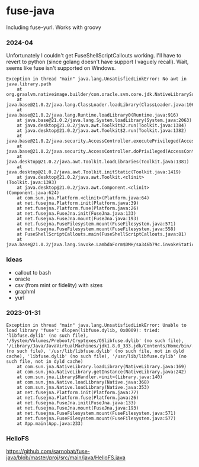 # fuse-java
Including fuse-yurl. Works with groovy

### 2024-04

Unfortunately I couldn't get FuseShellScriptCallouts working. I'll have to revert to python (since golang doesn't have support I vaguely recall). Wait, seems like fuse isn't supported on Windows.
```
Exception in thread "main" java.lang.UnsatisfiedLinkError: No awt in java.library.path
	at org.graalvm.nativeimage.builder/com.oracle.svm.core.jdk.NativeLibrarySupport.loadLibraryRelative(NativeLibrarySupport.java:136)
	at java.base@21.0.2/java.lang.ClassLoader.loadLibrary(ClassLoader.java:106)
	at java.base@21.0.2/java.lang.Runtime.loadLibrary0(Runtime.java:916)
	at java.base@21.0.2/java.lang.System.loadLibrary(System.java:2063)
	at java.desktop@21.0.2/java.awt.Toolkit$2.run(Toolkit.java:1384)
	at java.desktop@21.0.2/java.awt.Toolkit$2.run(Toolkit.java:1382)
	at java.base@21.0.2/java.security.AccessController.executePrivileged(AccessController.java:129)
	at java.base@21.0.2/java.security.AccessController.doPrivileged(AccessController.java:319)
	at java.desktop@21.0.2/java.awt.Toolkit.loadLibraries(Toolkit.java:1381)
	at java.desktop@21.0.2/java.awt.Toolkit.initStatic(Toolkit.java:1419)
	at java.desktop@21.0.2/java.awt.Toolkit.<clinit>(Toolkit.java:1393)
	at java.desktop@21.0.2/java.awt.Component.<clinit>(Component.java:624)
	at com.sun.jna.Platform.<clinit>(Platform.java:64)
	at net.fusejna.Platform.init(Platform.java:39)
	at net.fusejna.Platform.fuse(Platform.java:26)
	at net.fusejna.FuseJna.init(FuseJna.java:133)
	at net.fusejna.FuseJna.mount(FuseJna.java:193)
	at net.fusejna.FuseFilesystem.mount(FuseFilesystem.java:571)
	at net.fusejna.FuseFilesystem.mount(FuseFilesystem.java:558)
	at FuseShellScriptCallouts.main(FuseShellScriptCallouts.java:81)
	at java.base@21.0.2/java.lang.invoke.LambdaForm$DMH/sa346b79c.invokeStaticInit(LambdaForm$DMH)
```

### Ideas
* callout to bash
* oracle
* csv (from mint or fidelity) with sizes
* graphml
* yurl

### 2023-01-31
```
Exception in thread "main" java.lang.UnsatisfiedLinkError: Unable to load library 'fuse': dlopen(libfuse.dylib, 0x0009): tried: 'libfuse.dylib' (no such file), '/System/Volumes/Preboot/Cryptexes/OSlibfuse.dylib' (no such file), '/Library/Java/JavaVirtualMachines/jdk1.8.0_333.jdk/Contents/Home/bin/./libfuse.dylib' (no such file), '/usr/lib/libfuse.dylib' (no such file, not in dyld cache), 'libfuse.dylib' (no such file), '/usr/lib/libfuse.dylib' (no such file, not in dyld cache)
	at com.sun.jna.NativeLibrary.loadLibrary(NativeLibrary.java:169)
	at com.sun.jna.NativeLibrary.getInstance(NativeLibrary.java:242)
	at com.sun.jna.Library$Handler.<init>(Library.java:140)
	at com.sun.jna.Native.loadLibrary(Native.java:368)
	at com.sun.jna.Native.loadLibrary(Native.java:353)
	at net.fusejna.Platform.init(Platform.java:77)
	at net.fusejna.Platform.fuse(Platform.java:26)
	at net.fusejna.FuseJna.init(FuseJna.java:133)
	at net.fusejna.FuseJna.mount(FuseJna.java:193)
	at net.fusejna.FuseFilesystem.mount(FuseFilesystem.java:571)
	at net.fusejna.FuseFilesystem.mount(FuseFilesystem.java:577)
	at App.main(App.java:233)
```
### HelloFS

https://github.com/sarnobat/fuse-java/blob/master/proj/src/main/java/HelloFS.java

